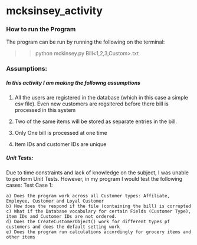 # mcksinsey_activity

### How to run the Program

The program can be run by running the following on the terminal:
>>python mckinsey.py Bill<1,2,3,Custom>.txt

### Assumptions: 

##### In this activity I am making the followng assumptions
1. All the users are registered in the database (which in this case a simple csv file). Even new customers are regsitered before there bill is processed in this system

2. Two of the same items will be stored as separate entries in the bill. 

3. Only One bill is processed at one time

4. Item IDs and customer IDs are unique


##### Unit Tests: 

Due to time constraints and lack of knowledge on the subject, I was unable to perform Unit Tests. However, in my program I would test the following cases: 
Test Case 1:

	a) Does the program work across all Customer types: Affiliate, Employee, Customer and Loyal Customer
	b) How does the respond if the file (containing the bill) is corrupted
	c) What if the Database vocabulary for certain Fields (Customer Type), item IDs and Customer IDs are not ordered. 
	d) Does the CreateCustomerObject() work for different types pf customers and does the default setting work
	e) Does the program run calculations accordingly for grocery items and other items
